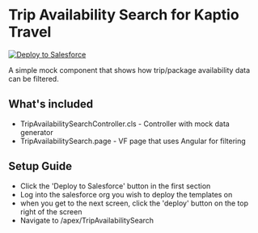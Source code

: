 # Trip Availability Search for Kaptio Travel

[![Deploy to Salesforce](https://raw.githubusercontent.com/afawcett/githubsfdeploy/master/src/main/webapp/resources/img/deploy.png)](https://githubsfdeploy.herokuapp.com?owner=Kaptio&repo=trip-availability-demo)

A simple mock component that shows how trip/package availability data can be filtered.

## What's included
* TripAvailabilitySearchController.cls - Controller with mock data generator
* TripAvailabilitySearch.page - VF page that uses Angular for filtering

## Setup Guide
* Click the 'Deploy to Salesforce' button in the first section
* Log into the salesforce org you wish to deploy the templates on
* when you get to the next screen, click the 'deploy' button on the top right of the screen
* Navigate to /apex/TripAvailabilitySearch